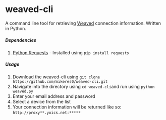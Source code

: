 # weaved-cli
A command line tool for retrieving [Weaved](https://www.weaved.com/) connection information. Written in Python.

##### Dependencies
1. [Python Requests](http://docs.python-requests.org/en/master/) - Installed using `pip install requests`


##### Usage
1. Download the weaved-cli using `git clone https://github.com/mikeres0/weaved-cli.git`
2. Navigate into the directory using `cd weaved-cli`and run using `python weaved.py`
3. Enter your email address and password
4. Select a device from the list
5. Your connection information will be returned like so: `http://proxy**.yoics.net:*****`

